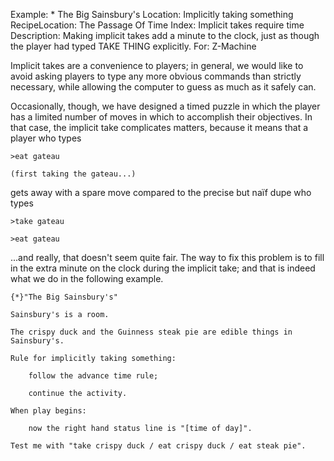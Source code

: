 Example: * The Big Sainsbury's
Location: Implicitly taking something
RecipeLocation: The Passage Of Time
Index: Implicit takes require time
Description: Making implicit takes add a minute to the clock, just as though the player had typed TAKE THING explicitly.
For: Z-Machine

  
Implicit takes are a convenience to players; in general, we would like to avoid asking players to type any more obvious commands than strictly necessary, while allowing the computer to guess as much as it safely can.

  
Occasionally, though, we have designed a timed puzzle in which the player has a limited number of moves in which to accomplish their objectives. In that case, the implicit take complicates matters, because it means that a player who types

  

``` transcript
>eat gateau

(first taking the gateau...)
```

  
gets away with a spare move compared to the precise but naïf dupe who types

  

``` transcript
>take gateau

>eat gateau
```

  
...and really, that doesn't seem quite fair. The way to fix this problem is to fill in the extra minute on the clock during the implicit take; and that is indeed what we do in the following example.

  

``` inform7
{*}"The Big Sainsbury's"

Sainsbury's is a room.

The crispy duck and the Guinness steak pie are edible things in Sainsbury's.

Rule for implicitly taking something:

	follow the advance time rule;

	continue the activity.

When play begins:

	now the right hand status line is "[time of day]".

Test me with "take crispy duck / eat crispy duck / eat steak pie".
```

